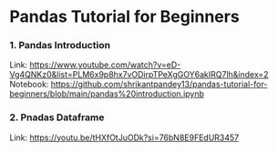 # Pandas Tutorial for Beginners

### 1. Pandas Introduction
Link: https://www.youtube.com/watch?v=eD-Vg4QNKz0&list=PLM6x9p8hx7vODirpTPeXgGOY6akIRQ7lh&index=2
Notebook: https://github.com/shrikantpandey13/pandas-tutorial-for-beginners/blob/main/pandas%20introduction.ipynb


### 2. Pnadas Dataframe
Link: https://youtu.be/tHXfOtJuODk?si=76bN8E9FEdUR3457
